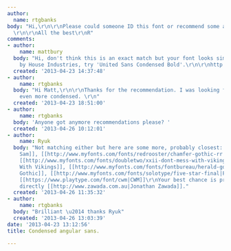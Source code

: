 ```yaml
---
author:
  name: rtgbanks
body: "Hi,\r\n\r\nPlease could someone ID this font or recommend some alternatives?
  \r\n\r\nAll the best\r\nR"
comments:
- author:
    name: mattbury
  body: "Hi, don't think this is an exact match but your font looks similar to United
    by House Industries, try 'United Sans Condensed Bold'.\r\n\r\nhttp://www.houseind.com/fonts/unitedcollection"
  created: '2013-04-23 14:37:48'
- author:
    name: rtgbanks
  body: "Hi Matt,\r\n\r\nThanks for the recommendation. I was looking for something
    even more condensed. \r\n"
  created: '2013-04-23 18:51:00'
- author:
    name: rtgbanks
  body: 'Anyone got anymore recommendations please? '
  created: '2013-04-26 10:12:01'
- author:
    name: Ryuk
  body: "Not matching either but here are some more, probably closest: [[http://www.myfonts.com/fonts/nicksfonts/uncle-sam-slim-nf|Uncle
    Sam]], [[http://www.myfonts.com/fonts/redrooster/chamfer-gothic-rr|Chamfer Gothic]],
    [[http://www.myfonts.com/fonts/doubletwo/xxii-dont-mess-with-vikings|Don't Mess
    With Vikings]], [[http://www.myfonts.com/fonts/fontbureau/herald-gothic|Herald
    Gothic]], [[http://www.myfonts.com/fonts/solotype/five-star-final|Five Star Final]],
    [[https://www.playtype.com/font/cwm|CWM]]\r\nYour best chance is probably to ask
    directly [[http://www.zawada.com.au|Jonathan Zawada]]."
  created: '2013-04-26 11:35:32'
- author:
    name: rtgbanks
  body: "Brilliant \u2014 thanks Ryuk"
  created: '2013-04-26 13:03:39'
date: '2013-04-23 13:12:56'
title: Condensed angular sans.

---
```

